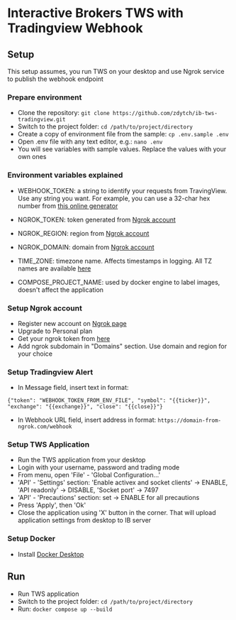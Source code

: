 # Interactive Brokers TWS with Tradingview Webhook

## Setup
This setup assumes, you run TWS on your desktop and use Ngrok service to publish the webhook endpoint

### Prepare environment
- Clone the repository: `git clone https://github.com/zdytch/ib-tws-tradingview.git`
- Switch to the project folder: `cd /path/to/project/directory`
- Create a copy of environment file from the sample: `cp .env.sample .env`
- Open .env file with any text editor, e.g.: `nano .env`
- You will see variables with sample values. Replace the values with your own ones

### Environment variables explained
- WEBHOOK_TOKEN: a string to identify your requests from TravingView. Use any string you want. For example, you can use a 32-char hex number from [this online generator](https://codebeautify.org/generate-random-hexadecimal-numbers)

- NGROK_TOKEN: token generated from [Ngrok account](#Setup-Ngrok-account)
- NGROK_REGION: region from [Ngrok account](#Setup-Ngrok-account)
- NGROK_DOMAIN: domain from [Ngrok account](#Setup-Ngrok-account)

- TIME_ZONE: timezone name. Affects timestamps in logging. All TZ names are available [here](https://en.wikipedia.org/wiki/List_of_tz_database_time_zones)

- COMPOSE_PROJECT_NAME: used by docker engine to label images, doesn't affect the application

### Setup Ngrok account
- Register new account on [Ngrok page](https://ngrok.com)
- Upgrade to Personal plan
- Get your ngrok token from [here](https://dashboard.ngrok.com/get-started/your-authtoken)
- Add ngrok subdomain in "Domains" section. Use domain and region for your choice

### Setup Tradingview Alert
- In Message field, insert text in format:
```
{"token": "WEBHOOK_TOKEN_FROM_ENV_FILE", "symbol": "{{ticker}}", "exchange": "{{exchange}}", "close": "{{close}}"}
```
- In Webhook URL field, insert address in format: `https://domain-from-ngrok.com/webhook`

### Setup TWS Application
- Run the TWS application from your desktop
- Login with your username, password and trading mode
- From menu, open 'File' - 'Global Configuration...'
- 'API' - 'Settings' section: 'Enable activex and socket clients' -> ENABLE, 'API readonly' -> DISABLE, 'Socket port' -> 7497
- 'API' - 'Precautions' section: set -> ENABLE for all precautions
- Press 'Apply', then 'Ok'
- Close the application using 'X' button in the corner. That will upload application settings from desktop to IB server

### Setup Docker
- Install [Docker Desktop](https://www.docker.com/products/docker-desktop)

## Run
- Run TWS application
- Switch to the project folder: `cd /path/to/project/directory`
- Run: `docker compose up --build`
